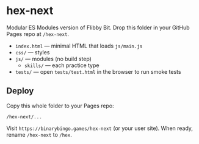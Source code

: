 # hex-next
Modular ES Modules version of Flibby Bit. Drop this folder in your GitHub Pages repo at `/hex-next`.

- `index.html` — minimal HTML that loads `js/main.js`
- `css/` — styles
- `js/` — modules (no build step)
  - `skills/` — each practice type
- `tests/` — open `tests/test.html` in the browser to run smoke tests

## Deploy
Copy this whole folder to your Pages repo:
```
/hex-next/...
```
Visit `https://binarybingo.games/hex-next` (or your user site). When ready, rename `/hex-next` to `/hex`.
